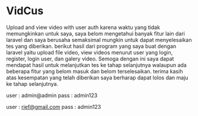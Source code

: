 # VidCus
Upload and view video with user auth 
karena waktu yang tidak memungkinkan untuk saya, saya belom mengetahui banyak fitur lain dari laravel dan saya berusaha semaksimal
mungkin untuk dapat menyelesaikan tes yang diberikan.
berikut hasil dari program yang saya buat dengan laravel yaitu
upload file video, view videos menurut user yang login, register, login user, dan galery video.
Semoga dengan ini saya dapat mendapat hasil untuk melanjutkan tes ke tahap selanjutnya walaupun ada beberapa fitur yang belom masuk dan belom terselesaikan.
terima kasih atas kesempatan yang telah diberikan saya berharap dapat lolos dan maju ke tahap selanjutnya.

user : admin@admin
pass : admin123

user : rief@gmail.com
pass : admin123
